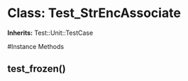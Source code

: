 # Class: Test_StrEncAssociate
**Inherits:** Test::Unit::TestCase
    




#Instance Methods
## test_frozen() [](#method-i-test_frozen)

